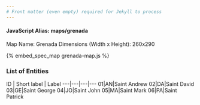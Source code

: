 ```yaml
---
# Front matter (even empty) required for Jekyll to process
---
```


#### JavaScript Alias: maps/grenada

Map Name: Grenada
Dimensions (Width x Height): 260x290



{% embed_spec_map grenada-map.js %}

### List of Entities

ID | Short label | Label
---|---|---|---
01|AN|Saint Andrew
02|DA|Saint David
03|GE|Saint George
04|JO|Saint John
05|MA|Saint Mark
06|PA|Saint Patrick

